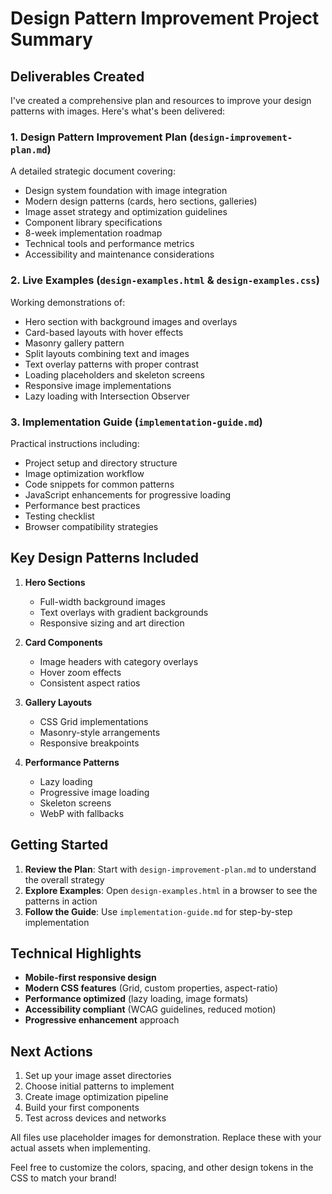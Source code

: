 # Design Pattern Improvement Project Summary

## Deliverables Created

I've created a comprehensive plan and resources to improve your design patterns with images. Here's what's been delivered:

### 1. **Design Pattern Improvement Plan** (`design-improvement-plan.md`)
A detailed strategic document covering:
- Design system foundation with image integration
- Modern design patterns (cards, hero sections, galleries)
- Image asset strategy and optimization guidelines
- Component library specifications
- 8-week implementation roadmap
- Technical tools and performance metrics
- Accessibility and maintenance considerations

### 2. **Live Examples** (`design-examples.html` & `design-examples.css`)
Working demonstrations of:
- Hero section with background images and overlays
- Card-based layouts with hover effects
- Masonry gallery pattern
- Split layouts combining text and images
- Text overlay patterns with proper contrast
- Loading placeholders and skeleton screens
- Responsive image implementations
- Lazy loading with Intersection Observer

### 3. **Implementation Guide** (`implementation-guide.md`)
Practical instructions including:
- Project setup and directory structure
- Image optimization workflow
- Code snippets for common patterns
- JavaScript enhancements for progressive loading
- Performance best practices
- Testing checklist
- Browser compatibility strategies

## Key Design Patterns Included

1. **Hero Sections**
   - Full-width background images
   - Text overlays with gradient backgrounds
   - Responsive sizing and art direction

2. **Card Components**
   - Image headers with category overlays
   - Hover zoom effects
   - Consistent aspect ratios

3. **Gallery Layouts**
   - CSS Grid implementations
   - Masonry-style arrangements
   - Responsive breakpoints

4. **Performance Patterns**
   - Lazy loading
   - Progressive image loading
   - Skeleton screens
   - WebP with fallbacks

## Getting Started

1. **Review the Plan**: Start with `design-improvement-plan.md` to understand the overall strategy
2. **Explore Examples**: Open `design-examples.html` in a browser to see the patterns in action
3. **Follow the Guide**: Use `implementation-guide.md` for step-by-step implementation

## Technical Highlights

- **Mobile-first responsive design**
- **Modern CSS features** (Grid, custom properties, aspect-ratio)
- **Performance optimized** (lazy loading, image formats)
- **Accessibility compliant** (WCAG guidelines, reduced motion)
- **Progressive enhancement** approach

## Next Actions

1. Set up your image asset directories
2. Choose initial patterns to implement
3. Create image optimization pipeline
4. Build your first components
5. Test across devices and networks

All files use placeholder images for demonstration. Replace these with your actual assets when implementing.

Feel free to customize the colors, spacing, and other design tokens in the CSS to match your brand!